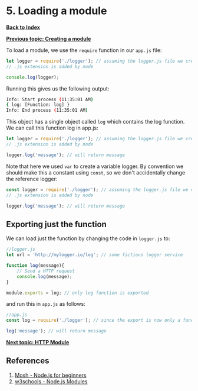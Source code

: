 # 5. Loading a module

**[Back to Index](README.md)**

**[Previous topic: Creating a module](creating-modules.md)**

To load a module, we use the `require` function in our `app.js` file:

``` javascript
let logger = require('./logger'); // assuming the logger.js file we created is in the same foler
// .js extension is added by node

console.log(logger);
```

Running this gives us the following output:

``` bash
Info: Start process (11:35:01 AM)
{ log: [Function: log] }
Info: End process (11:35:01 AM)
```

This object has a single object called `log` which contains the log function. We can call this function log in app.js:

``` javascript
let logger = require('./logger'); // assuming the logger.js file we created is in the same foler
// .js extension is added by node

logger.log('message'); // will return message
```

Note that here we used `var` to create a variable logger. By convention we should make this a constant using `const`, so we don't accidentally change the reference logger:

``` javascript
const logger = require('./logger'); // assuming the logger.js file we created is in the same foler
// .js extension is added by node

logger.log('message'); // will return message
```

## Exporting just the function

We can load just the function by changing the code in `logger.js` to:

``` javascript
//logger.js
let url = 'http://mylogger.io/log'; // some fictious logger service

function log(message){
    // Send a HTTP request
    console.log(message);
}

module.exports = log; // only log function is exported
```

and run this in `app.js` as follows:

``` javascript
//app.js
const log = require('./logger'); // since the export is now only a function

log('message'); // will return message
```

**[Next topic: HTTP Module](http-module.md)**

## References

1. [Mosh - Node.js for beginners](https://www.youtube.com/watch?v=TlB_eWDSMt4)
2. [w3schools - Node.js Modules](https://www.w3schools.com/nodejs/nodejs_modules.asp)